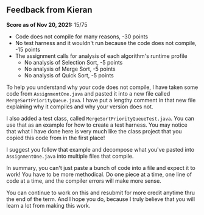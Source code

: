 ## Feedback from Kieran

**Score as of Nov 20, 2021:** 15/75

* Code does not compile for many reasons, -30 points
* No test harness and it wouldn't run because the code does not compile, -15 points
* The assignment calls for analysis of each algorithm's runtime profile
    * No analysis of Selection Sort, -5 points
    * No analysis of Merge Sort, -5 points
    * No analysis of Quick Sort, -5 points
  
To help you understand why your code does not compile, I have taken some code
from `AssignmentOne.java` and pasted it into a new file called `MergeSortPriorityQueue.java`.
I have put a lengthy comment in that new file explaining why it compiles and why 
your version does not.  

I also added a test class, called `MergeSortPriorityQueueTest.java`.  You can use that as
an example for how to create a test harness.  You may notice that what I have done here
is very much like the class project that you copied this code from in the first place!

I suggest you follow that example and decompose what you've pasted into `AssignmentOne.java` into multiple files that compile.

In summary, you can't just paste a bunch of code into a file and expect it to work!  You
have to be more methodical.  Do one piece at a time, one line of code at a time, and
the compiler errors will make more sense.  

You can continue to work on this and resubmit for more credit anytime thru the end of
the term.  And I hope you do, because I truly believe that you will learn a lot
from making this work.